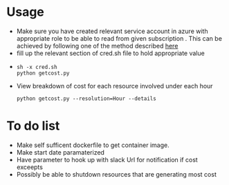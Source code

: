 # Usage
 - Make sure you have created relevant service account in azure with appropriate role to be able to read from given subscription . This can be achieved by following one of the method described [here](https://docs.microsoft.com/en-us/azure/azure-resource-manager/resource-group-create-service-principal-portal?view=azure-cli-latest)
 - fill up the relevant section of cred.sh file to hold appropriate value
 -  ```
    sh -x cred.sh 
    python getcost.py 
    ```
 - View breakdown of cost for each resource involved under each hour 
   ```
   python getcost.py --resolution=Hour --details
   ```

# To do list
- Make self sufficent dockerfile to get container image.
- Make start date paramaterized 
- Have parameter to hook up with slack Url for notification if cost exceepts
- Possibly be able to shutdown resources that are generating most cost

